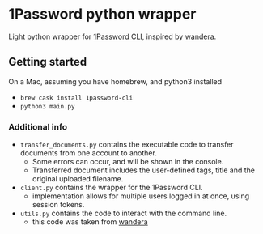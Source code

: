 # 1Password python wrapper

Light python wrapper for [1Password CLI](https://support.1password.com/command-line-reference/), inspired by [wandera](https://github.com/wandera/1password-client).

## Getting started

On a Mac, assuming you have homebrew, and python3 installed

- `brew cask install 1password-cli`
- `python3 main.py`

### Additional info

- `transfer_documents.py` contains the executable code to transfer documents from one account to another.
  - Some errors can occur, and will be shown in the console.
  - Transferred document includes the user-defined tags, title and the original uploaded filename.
- `client.py` contains the wrapper for the 1Password CLI.
  - implementation allows for multiple users logged in at once, using session tokens.
- `utils.py` contains the code to interact with the command line.
  - this code was taken from [wandera](https://github.com/wandera/1password-client/blob/master/onepassword/utils.py)
